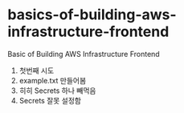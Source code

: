 # basics-of-building-aws-infrastructure-frontend
Basic of Building AWS Infrastructure Frontend
1. 첫번째 시도
2. example.txt 만들어봄
3. 히히 Secrets 하나 빼먹음
4. Secrets 잘못 설정함
